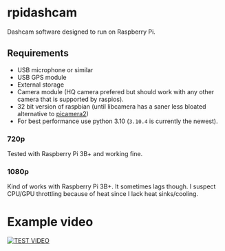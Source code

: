 # rpidashcam
Dashcam software designed to run on Raspberry Pi.


## Requirements
* USB microphone or similar
* USB GPS module
* External storage
* Camera module (HQ camera prefered but should work with any other camera that is supported by raspios).
* 32 bit version of raspbian (until libcamera has a saner less bloated alternative to [picamera2](https://github.com/raspberrypi/picamera2))
* For best performance use python 3.10 (`3.10.4` is currently the newest). 

### 720p
Tested with Raspberry Pi 3B+ and working fine.

### 1080p
Kind of works with Raspberry Pi 3B+. It sometimes lags though. I suspect CPU/GPU throttling because of heat since I lack heat sinks/cooling.


# Example video
[![TEST VIDEO](https://img.youtube.com/vi/N6YJ4wGo5z8/0.jpg)](https://www.youtube.com/watch?v=N6YJ4wGo5z8)

